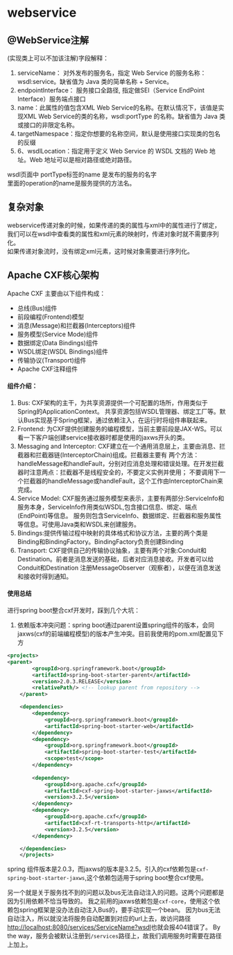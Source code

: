 # webservice

## @WebService注解  
(实现类上可以不加该注解)字段解释：  

1. serviceName： 对外发布的服务名，指定 Web Service 的服务名称：wsdl:service。缺省值为 Java 类的简单名称 + Service。  
2. endpointInterface： 服务接口全路径, 指定做SEI（Service EndPoint Interface）服务端点接口
3. name：此属性的值包含XML Web Service的名称。在默认情况下，该值是实现XML Web Service的类的名称，wsdl:portType 的名称。缺省值为 Java 类或接口的非限定名称。
4. targetNamespace：指定你想要的名称空间，默认是使用接口实现类的包名的反缀
5.  6、wsdlLocation：指定用于定义 Web Service 的 WSDL 文档的 Web 地址。Web 地址可以是相对路径或绝对路径。

wsdl页面中 portType标签的name 是发布的服务的名字  
里面的operation的name是服务提供的方法名。  

## 复杂对象
webservice传递对象的时候，如果传递的类的属性与xml中的属性进行了绑定，我们可以在wsdl中查看类的属性和xml元素的映射时，传递对象时就不需要序列化。  
如果传递对象流时，没有绑定xml元素，这时候对象需要进行序列化。

## Apache CXF核心架构

Apache CXF 主要由以下组件构成：
- 总线(Bus)组件
- 前段编程(Frontend)模型
- 消息(Message)和拦截器(Interceptors)组件
- 服务模型(Service Mode)组件
- 数据绑定(Data Bindings)组件
- WSDL绑定(WSDL Bindings)组件
- 传输协议(Transport)组件
- Apache CXF注释组件

#### 组件介绍：
1. Bus: CXF架构的主干，为共享资源提供一个可配置的场所，作用类似于Spring的ApplicationContext。
共享资源包括WSDL管理器、绑定工厂等。默认Bus实现基于Spring框架，通过依赖注入，在运行时将组件串联起来。
2. Frontend: 为CXF提供创建服务的编程模型，当前主要前段是JAX-WS。可以看一下客户端创建service接收器时都是使用的jaxws开头的类。
3. Messaging and Interceptor: CXF建立在一个通用消息层上，主要由消息、拦截器和拦截器链(InterceptorChain)组成。拦截器主要有
两个方法：handleMessage和handleFault，分别对应消息处理和错误处理。在开发拦截器时注意两点：拦截器不是线程安全的，不要定义实例并使用；
不要调用下一个拦截器的handleMessage或handleFault，这个工作由InterceptorChain来完成。
4. Service Model: CXF服务通过服务模型来表示，主要有两部分:ServiceInfo和服务本身，ServiceInfo作用类似WSDL,包含接口信息、绑定、端点(EndPoint)等信息。
服务则包含ServiceInfo、数据绑定、拦截器和服务属性等信息。可使用Java类和WSDL来创建服务。
5. Bindings:提供传输过程中映射的具体格式和协议方法，主要的两个类是Binding和BindingFactory。BindingFactory负责创建Binding
6. Transport: CXF提供自己的传输协议抽象，主要有两个对象:Conduit和Destination。前者是消息发送的基础，后者对应消息接收。开发者可以给Conduit和Destination
注册MessageObserver（观察者），以便在消息发送和接收时得到通知。

#### 使用总结
进行spring boot整合cxf开发时，踩到几个大坑：
1. 依赖版本冲突问题：spring boot通过parent设置spring组件的版本，会同jaxws(cxf的前端编程模型)的版本产生冲突。目前我使用的pom.xml配置见下方
```xml
<projects>
<parent>
		<groupId>org.springframework.boot</groupId>
		<artifactId>spring-boot-starter-parent</artifactId>
		<version>2.0.3.RELEASE</version>
		<relativePath/> <!-- lookup parent from repository -->
	</parent>

	<dependencies>
		<dependency>
			<groupId>org.springframework.boot</groupId>
			<artifactId>spring-boot-starter-web</artifactId>
		</dependency>
		<dependency>
			<groupId>org.springframework.boot</groupId>
			<artifactId>spring-boot-starter-test</artifactId>
			<scope>test</scope>
		</dependency>
		
		<dependency>
			<groupId>org.apache.cxf</groupId>
			<artifactId>cxf-spring-boot-starter-jaxws</artifactId>
			<version>3.2.5</version>
		</dependency>
		<dependency>
			<groupId>org.apache.cxf</groupId>
			<artifactId>cxf-rt-transports-http</artifactId>
			<version>3.2.5</version>
		</dependency>

	</dependencies>
	</projects>
```
spring 组件版本是2.0.3，而jaxws的版本是3.2.5。引入的cxf依赖包是```cxf-spring-boot-starter-jaxws```,这个依赖包适用于spring boot整合cxf使用。

另一个就是关于服务找不到的问题以及bus无法自动注入的问题。这两个问题都是因为引用依赖不恰当导致的。
我之前用的jaxws依赖包是```cxf-core```，使用这个依赖包spring框架是没办法自动注入Bus的，要手动实现一个bean。
因为bus无法自动注入，所以就没法将服务自动配置到对应的url上去，故访问路径[http://localhost:8080/services/ServiceName?wsdl]()也就会报404错误了。
By the way，服务会被默认注册到```/services```路径上，故我们调用服务时需要在路径上加上。


